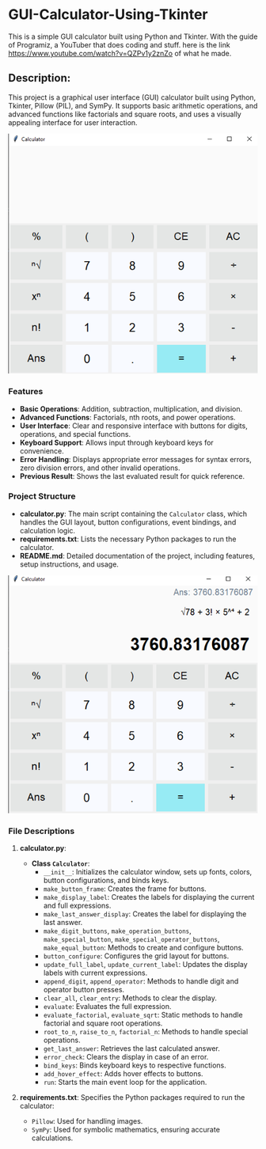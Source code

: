 # GUI-Calculator-Using-Tkinter
This is a simple GUI calculator built using Python and Tkinter. With the guide of Programiz, a YouTuber that does coding and stuff. here is the link https://www.youtube.com/watch?v=QZPv1y2znZo of what he made.

## Description:

This project is a graphical user interface (GUI) calculator built using Python, Tkinter, Pillow (PIL), and SymPy. It supports basic arithmetic operations, and advanced functions like factorials and square roots, and uses a visually appealing interface for user interaction.

![Caculator](./calculator(0).png "GUI Calculator")

### Features

- **Basic Operations**: Addition, subtraction, multiplication, and division.
- **Advanced Functions**: Factorials, nth roots, and power operations.
- **User Interface**: Clear and responsive interface with buttons for digits, operations, and special functions.
- **Keyboard Support**: Allows input through keyboard keys for convenience.
- **Error Handling**: Displays appropriate error messages for syntax errors, zero division errors, and other invalid operations.
- **Previous Result**: Shows the last evaluated result for quick reference.

### Project Structure

- **calculator.py**: The main script containing the `Calculator` class, which handles the GUI layout, button configurations, event bindings, and calculation logic.
- **requirements.txt**: Lists the necessary Python packages to run the calculator.
- **README.md**: Detailed documentation of the project, including features, setup instructions, and usage.

![Caculator](./calculator(1).png "GUI Calculator")

### File Descriptions

1. **calculator.py**: 
   - **Class `Calculator`**:
     - `__init__`: Initializes the calculator window, sets up fonts, colors, button configurations, and binds keys.
     - `make_button_frame`: Creates the frame for buttons.
     - `make_display_label`: Creates the labels for displaying the current and full expressions.
     - `make_last_answer_display`: Creates the label for displaying the last answer.
     - `make_digit_buttons`, `make_operation_buttons`, `make_special_button`, `make_special_operator_buttons`, `make_equal_button`: Methods to create and configure buttons.
     - `button_configure`: Configures the grid layout for buttons.
     - `update_full_label`, `update_current_label`: Updates the display labels with current expressions.
     - `append_digit`, `append_operator`: Methods to handle digit and operator button presses.
     - `clear_all`, `clear_entry`: Methods to clear the display.
     - `evaluate`: Evaluates the full expression.
     - `evaluate_factorial`, `evaluate_sqrt`: Static methods to handle factorial and square root operations.
     - `root_to_n`, `raise_to_n`, `factorial_n`: Methods to handle special operations.
     - `get_last_answer`: Retrieves the last calculated answer.
     - `error_check`: Clears the display in case of an error.
     - `bind_keys`: Binds keyboard keys to respective functions.
     - `add_hover_effect`: Adds hover effects to buttons.
     - `run`: Starts the main event loop for the application.

2. **requirements.txt**: Specifies the Python packages required to run the calculator:
   - `Pillow`: Used for handling images.
   - `SymPy`: Used for symbolic mathematics, ensuring accurate calculations.

